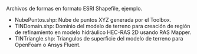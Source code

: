Archivos de formas en formato ESRI Shapefile, ejemplo.

* NubePuntos.shp: Nube de puntos XYZ generada por el Toolbox.
* TINDomain.shp: Dominio del modelo de terreno para creación de región de refinamiento en modelo hidráulico HEC-RAS 2D usando RAS Mapper.
* TINTriangle.shp: Triangulos de superficie del modelo de terreno para OpenFoam o Ansys Fluent.
